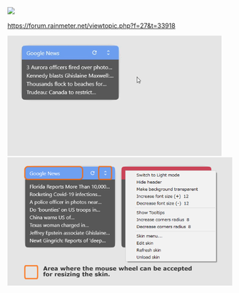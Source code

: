 ![](https://repository-images.githubusercontent.com/223094125/b5cc9980-be4f-11ea-9b89-9f58aa4e5eab)

https://forum.rainmeter.net/viewtopic.php?f=27&t=33918  

![](https://raw.githubusercontent.com/nek7u/FeedMoe/master/m/480x270_FeedMoe_resize.gif)
![](https://raw.githubusercontent.com/nek7u/FeedMoe/master/m/700x400_FeedMoe_mouse_action.png)
